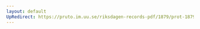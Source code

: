 ```yaml
---
layout: default
UpRedirect: https://pruto.im.uu.se/riksdagen-records-pdf/1879/prot-1879--ak--048/prot-1879--ak--048_012.pdf
---
```

